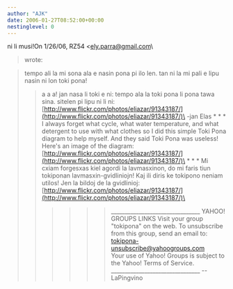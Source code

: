 ```yaml
---
author: "AJK"
date: 2006-01-27T08:52:00+00:00
nestinglevel: 0
---
```

ni li musi!On 1/26/06, RZ54 <[ely.parra@gmail.com](mailto://ely.parra@gmail.com)\
> wrote:

> tempo ali la mi sona ala e nasin pona pi ilo len. tan ni la mi pali e
> lipu nasin ni lon toki pona!
>> a a a! jan nasa li toki e ni: tempo ala la toki pona li pona tawa sina.
>> sitelen pi lipu ni li ni:
> [http://www.flickr.com/photos/eliazar/91343187/](http://www.flickr.com/photos/eliazar/91343187/)\
>> -jan Elas
>> \* \* \*
>> I always forget what cycle, what water temperature, and what detergent
> to use with what clothes so I did this simple Toki Pona diagram to
> help myself.
>> And they said Toki Pona was useless!
>> Here's an image of the diagram:
> [http://www.flickr.com/photos/eliazar/91343187/](http://www.flickr.com/photos/eliazar/91343187/)\
>> \* \* \*
>> Mi cxiam forgesxas kiel agordi la lavmasxinon, do mi faris tiun
> tokiponan lavmasxin-gvidliniojn!
>> Kaj ili diris ke tokipono neniam utilos!
>> Jen la bildoj de la gvidlinioj:
> [http://www.flickr.com/photos/eliazar/91343187/](http://www.flickr.com/photos/eliazar/91343187/)\
>>>>>> \_\_\_\_\_\_\_\_\_\_\_\_\_\_\_\_\_\_\_\_\_\_\_\_\_\_\_\_\_\_\_\_
> YAHOO! GROUPS LINKS
>>> Visit your group "tokipona" on the web.
>> To unsubscribe from this group, send an email to:
> [tokipona-unsubscribe@yahoogroups.com](mailto://tokipona-unsubscribe@yahoogroups.com)\
>> Your use of Yahoo! Groups is subject to the Yahoo! Terms of Service.
>> \_\_\_\_\_\_\_\_\_\_\_\_\_\_\_\_\_\_\_\_\_\_\_\_\_\_\_\_\_\_\_\_
>--
LaPingvino